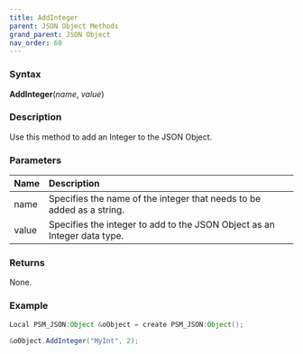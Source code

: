 ```yaml
---
title: AddInteger
parent: JSON Object Methods
grand_parent: JSON Object
nav_order: 60
---
```


### [](#header-3)Syntax

**AddInteger**(_name_, _value_)

### [](#header-3)Description

Use this method to add an Integer to the JSON Object.

### [](#header-3)Parameters

| Name           | Description                                                                      |
|:---------------|:---------------------------------------------------------------------------------|
| name           | Specifies the name of the integer that needs to be added as a string.            |
| value          | Specifies the integer to add to the JSON Object as an Integer data type.         |


### [](#header-3)Returns

None.

### [](#header-3)Example

```java
Local PSM_JSON:Object &oObject = create PSM_JSON:Object();
   
&oObject.AddInteger("MyInt", 2);
```

